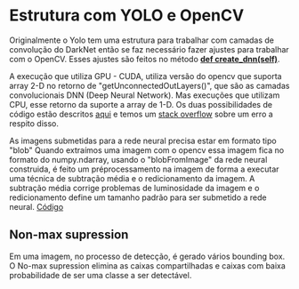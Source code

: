 # Estrutura com YOLO e OpenCV

Originalmente o Yolo tem uma estrutura para trabalhar com camadas de convolução do DarkNet então se faz necessário fazer ajustes para trabalhar com o OpenCV. Esses ajustes são feitos no método  [**def create_dnn(self)**](https://github.com/N2Bit/NeuralAI/blob/main/OpenCV.py#L21).

A execução que utiliza GPU - CUDA, utiliza versão do opencv que suporta array 2-D no retorno de "getUnconnectedOutLayers()", que são as camadas convolucionais DNN (Deep Neural Network).
Mas execuções que utilizam CPU, esse retorno da suporte a array de 1-D. Os duas possibilidades de código estão descritos [aqui](https://github.com/N2Bit/NeuralAI/blob/main/OpenCV.py#L25) e temos um [stack overflow](https://stackoverflow.com/questions/69834335/loading-yolo-invalid-index-to-scalar-variable) sobre um erro a respito disso.

As imagens submetidas para a rede neural precisa estar em formato tipo "blob"
Quando extraímos uma imagem com o opencv essa imagem fica no formato do numpy.ndarray, usando o "blobFromImage" da rede neural construida, é feito um préprocessamento na imagem de forma a executar uma técnica de subtração média e o redicionamento da imagem. A subtração média corrige problemas de luminosidade da imagem e o redicionamento define um tamanho padrão para ser submetido a rede neural. [Código](https://github.com/N2Bit/NeuralAI/blob/main/OpenCV.py#L54-L61)

## Non-max supression

Em uma imagem, no processo de detecção, é gerado vários bounding box. O No-max supression elimina as caixas compartilhadas e caixas com baixa probabilidade de ser uma classe a ser detectável.
